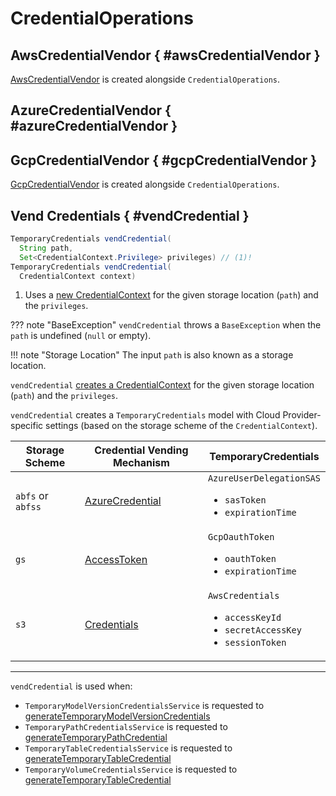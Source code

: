 # CredentialOperations

## AwsCredentialVendor { #awsCredentialVendor }

[AwsCredentialVendor](AwsCredentialVendor.md) is created alongside `CredentialOperations`.

## AzureCredentialVendor { #azureCredentialVendor }

## GcpCredentialVendor { #gcpCredentialVendor }

[GcpCredentialVendor](GcpCredentialVendor.md) is created alongside `CredentialOperations`.

## Vend Credentials { #vendCredential }

```java
TemporaryCredentials vendCredential(
  String path,
  Set<CredentialContext.Privilege> privileges) // (1)!
TemporaryCredentials vendCredential(
  CredentialContext context)
```

1. Uses a [new CredentialContext](CredentialContext.md#create) for the given storage location (`path`) and the `privileges`.

??? note "BaseException"
    `vendCredential` throws a `BaseException` when the `path` is undefined (`null` or empty).

!!! note "Storage Location"
    The input `path` is also known as a storage location.

`vendCredential` [creates a CredentialContext](CredentialContext.md#create) for the given storage location (`path`) and the `privileges`.

`vendCredential` creates a `TemporaryCredentials` model with Cloud Provider-specific settings (based on the storage scheme of the `CredentialContext`).

Storage Scheme | Credential Vending Mechanism | TemporaryCredentials
-|-|-
`abfs` or `abfss` | [AzureCredential](#vendAzureCredential) | `AzureUserDelegationSAS`<ul><li>`sasToken`<li>`expirationTime`</ul>
`gs` | [AccessToken](#vendGcpToken) | `GcpOauthToken`<ul><li>`oauthToken`<li>`expirationTime`</ul>
`s3` | [Credentials](#vendAwsCredential) | `AwsCredentials`<ul><li>`accessKeyId`<li>`secretAccessKey`<li>`sessionToken`</ul>

---

`vendCredential` is used when:

* `TemporaryModelVersionCredentialsService` is requested to [generateTemporaryModelVersionCredentials](../server/TemporaryModelVersionCredentialsService.md#generateTemporaryModelVersionCredentials)
* `TemporaryPathCredentialsService` is requested to [generateTemporaryPathCredential](../server/TemporaryPathCredentialsService.md#generateTemporaryPathCredential)
* `TemporaryTableCredentialsService` is requested to [generateTemporaryTableCredential](../server/TemporaryTableCredentialsService.md#generateTemporaryTableCredential)
* `TemporaryVolumeCredentialsService` is requested to [generateTemporaryTableCredential](../server/TemporaryVolumeCredentialsService.md#generateTemporaryTableCredential)
